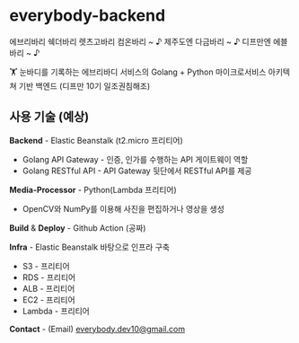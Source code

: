 # everybody-backend
에브리바리 쉑더바리 렛츠고바리 컴온바리 ~ ♪ 제주도엔 다금바리 ~ ♪ 디프만엔 에블바리 ~ ♪

🏋️ 눈바디를 기록하는 에브리바디 서비스의 Golang + Python 마이크로서비스 아키텍쳐 기반 백엔드 (디프만 10기 일조권침해조)

## 사용 기술 (예상)

**Backend** - Elastic Beanstalk (t2.micro 프리티어)
  * Golang API Gateway - 인증, 인가를 수행하는 API 게이트웨이 역할
  * Golang RESTful API - API Gateway 뒷단에서 RESTful API를 제공

**Media-Processor** - Python(Lambda 프리티어)
  * OpenCV와 NumPy를 이용해 사진을 편집하거나 영상을 생성

**Build** & **Deploy** - Github Action (공짜)

**Infra** - Elastic Beanstalk 바탕으로 인프라 구축
  * S3 - 프리티어
  * RDS - 프리티어
  * ALB - 프리티어
  * EC2 - 프리티어
  * Lambda - 프리티어

**Contact** - (Email) everybody.dev10@gmail.com

